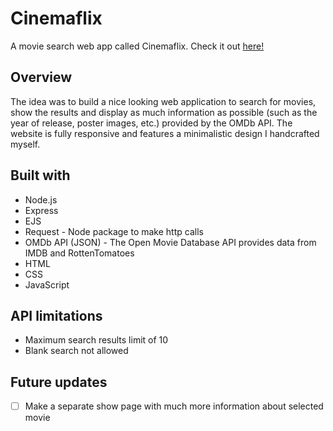 # Cinemaflix

A movie search web app called Cinemaflix.  Check it out [here!](https://cinemaflix.herokuapp.com/)

## Overview

The idea was to build a nice looking web application to search for movies, show the results and display as much information as possible (such as the year of release, poster images, etc.) provided by the OMDb API. The website is fully responsive and features a minimalistic design I handcrafted myself.

## Built with

- Node.js
- Express
- EJS
- Request - Node package to make http calls
- OMDb API (JSON) - The Open Movie Database API provides data from IMDB and RottenTomatoes
- HTML
- CSS
- JavaScript

## API limitations

- Maximum search results limit of 10
- Blank search not allowed

## Future updates

- [ ] Make a separate show page with much more information about selected movie

